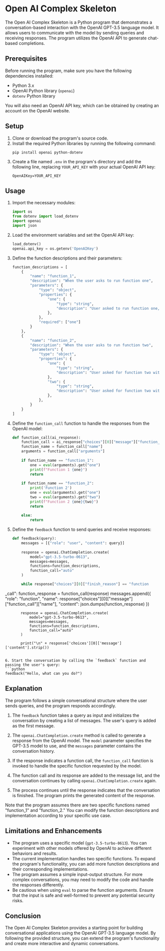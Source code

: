 # Open AI Complex Skeleton

The Open AI Complex Skeleton is a Python program that demonstrates a conversation-based interaction with the OpenAI GPT-3.5 language model. It allows users to communicate with the model by sending queries and receiving responses. The program utilizes the OpenAI API to generate chat-based completions.

## Prerequisites
Before running the program, make sure you have the following dependencies installed:
- Python 3.x
- OpenAI Python library (`openai`)
- `dotenv` Python library

You will also need an OpenAI API key, which can be obtained by creating an account on the OpenAI website.

## Setup
1. Clone or download the program's source code.
2. Install the required Python libraries by running the following command:
   ```
   pip install openai python-dotenv
   ```
3. Create a file named `.env` in the program's directory and add the following line, replacing `YOUR_API_KEY` with your actual OpenAI API key:
   ```
   OpenAIKey=YOUR_API_KEY
   ```

## Usage
1. Import the necessary modules:
   ```python
   import os
   from dotenv import load_dotenv
   import openai
   import json
   ```

2. Load the environment variables and set the OpenAI API key:
   ```python
   load_dotenv()
   openai.api_key = os.getenv('OpenAIKey')
   ```

3. Define the function descriptions and their parameters:
   ```python
   function_descriptions = [
       {
           "name": "function_1",
           "description": "When the user asks to run function one",
           "parameters": {
               "type": "object",
               "properties": {
                   "one": {
                       "type": "string",
                       "description": "User asked to run function one, with the required argument one"
                   },
               },
               "required": ["one"]
           }
       },
       {
           "name": "function_2",
           "description": "When the user asks to run function two",
           "parameters": {
               "type": "object",
               "properties": {
                   "one": {
                       "type": "string",
                       "description": "User asked for function two with argument one"
                   },
                   "two": {
                       "type": "string",
                       "description": "User asked for function two with argument two"
                   },
               },
           }
       }
   ]
   ```

4. Define the `function_call` function to handle the responses from the OpenAI model:
   ```python
   def function_call(ai_response):
       function_call = ai_response["choices"][0]["message"]["function_call"]
       function_name = function_call["name"]
       arguments = function_call["arguments"]
       
       if function_name == "function_1":
           one = eval(arguments).get("one")
           print(f"Function 1 {one}")
           return
       
       if function_name == "function_2":
           print('Function 2')
           one = eval(arguments).get("one")
           two = eval(arguments).get("two")
           print(f"Function 2 {one}{two}")
           return
       
       else: 
           return
   ```

5. Define the `feedback` function to send queries and receive responses:
   ```python
   def feedback(query):
       messages = [{"role": "user", "content": query}]
       
       response = openai.ChatCompletion.create(
           model="gpt-3.5-turbo-0613",
           messages=messages,
           functions=function_descriptions,
           function_call="auto"
       )
   
       while response["choices"][0]["finish_reason"] == "function

_call":
           function_response = function_call(response)
           messages.append({
               "role": "function",
               "name": response["choices"][0]["message"]["function_call"]["name"],
               "content": json.dumps(function_response)
           })
           
           response = openai.ChatCompletion.create(
               model="gpt-3.5-turbo-0613",
               messages=messages,
               functions=function_descriptions,
               function_call="auto"
           )
           
           print("\n" + response['choices'][0]['message']['content'].strip())
   ```

6. Start the conversation by calling the `feedback` function and passing the user's query:
   ```python
   feedback("Hello, what can you do?")
   ```

## Explanation
The program follows a simple conversational structure where the user sends queries, and the program responds accordingly.

1. The `feedback` function takes a query as input and initializes the conversation by creating a list of messages. The user's query is added as the first message.

2. The `openai.ChatCompletion.create` method is called to generate a response from the OpenAI model. The `model` parameter specifies the GPT-3.5 model to use, and the `messages` parameter contains the conversation history.

3. If the response indicates a function call, the `function_call` function is invoked to handle the specific function requested by the model.

4. The function call and its response are added to the message list, and the conversation continues by calling `openai.ChatCompletion.create` again.

5. The process continues until the response indicates that the conversation is finished. The program prints the generated content of the response.

Note that the program assumes there are two specific functions named "function_1" and "function_2." You can modify the function descriptions and implementation according to your specific use case.

## Limitations and Enhancements
- The program uses a specific model (`gpt-3.5-turbo-0613`). You can experiment with other models offered by OpenAI to achieve different behaviors and results.
- The current implementation handles two specific functions. To expand the program's functionality, you can add more function descriptions and their corresponding implementations.
- The program assumes a simple input-output structure. For more complex conversations, you may need to modify the code and handle the responses differently.
- Be cautious when using `eval` to parse the function arguments. Ensure that the input is safe and well-formed to prevent any potential security risks.

## Conclusion
The Open AI Complex Skeleton provides a starting point for building conversational applications using the OpenAI GPT-3.5 language model. By following the provided structure, you can extend the program's functionality and create more interactive and dynamic conversations.
